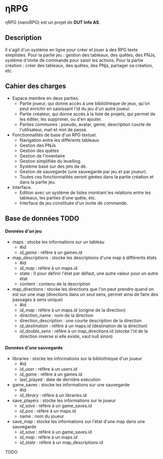 # ηRPG
ηRPG (nanoRPG) est un projet de **DUT Info AS**.

## Description

Il s'agit d'un système en ligne pour créer et jouer à des RPG texte simplistes. Pour la partie jeu : gestion des tableaux, des quêtes, des PNJs, système d'invite de commande pour saisir les actions. Pour la partie création : créer des tableaux, des quêtes, des PNjs, partager sa création, etc.

## Cahier des charges

- Espace membre en deux parties.
  - Partie joueur, qui donne accès à une bibliothèque de jeux, qu'on peut enrichir en saisissant l'id du jeu d'un autre joueur.
  - Partie créateur, qui donne accès à la liste de projets, qui permet de les éditer, les supprimer, ou d'en ajouter.
  - Parties communes : pseudo, avatar, genre, description courte de l'utilisateur, mail et mot de passe.
- Fonctionnalités de base d'un RPG textuel.
  - Navigation entre les différents tableaux
  - Gestion des PNJs
  - Gestion des quêtes
  - Gestion de l'inventaire
  - Gestion simplifiée du levelling.
  - Système basé sur des jets de dé.
  - Gestion de sauvegarde (une sauvegarde par jeu et par joueur).
  - Toutes ces fonctionnalités seront gérées dans la partie création et dans la partie jeu.
- Interface.
  - Edition avec un système de listes montrant les relations entre les tableaux, les parties d'une quête, etc.
  - Interface de jeu constituée d'un invite de commande.

## Base de données TODO

#### Données d'un jeu

- maps : stocke les informations sur un tableau
  - #id
  - *id_game* : réfère à un games.id
- map\_descriptions : stocke les descriptions d'une map à différents états
  - #id
  - *id_map* : réfère à un maps.id
  - state : 0 pour définir l'état par défaut, une autre valeur pour un autre état
  - content : contenu de la description
- map\_directions : stocke les directions que l'on peut prendre quand on est sur une map (directions dans un seul sens, permet ainsi de faire des passages à sens unique)
  - #id
  - *id_map* : réfère à un maps.id (origine de la direction)
  - direction\_name : nom de la direction
  - direction\_description : une courte description de la direction
  - *id_destination* : réfère à un maps.id (destination de la direction)
  - *id_double_sens* : réfère à un map\_directions.id (stocke l'id de la direction inverse si elle existe, vaut null sinon)

#### Données d'une sauvegarde

- libraries : stocke les informations sur la bibliothèque d'un joueur
  - #id
  - *id_user* : réfère à un users.id
  - *id_game* : réfère à un games.id
  - last\_played : date de dernière exécution
- game\_saves : stocke les informations sur une sauvegarde
  - #id
  - *id_library* : réfère à un libraries.id
- save\_players : stocke les informations sur le joueur
  - *id_save* : réfère à un game\_saves.id
  - *id_pos* : réfère à un maps.id
  - name : nom du joueur
- save\_map  : stocke les informations sur l'état d'une map dans une sauvegarde
  - *id_save* : réfère à un game\_saves.id
  - *id_map* : réfère à un maps.id
  - *id_state* : réfère à un map\_descriptions.id

TODO
